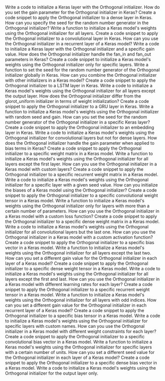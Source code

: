 Write a code to initialize a Keras layer with the Orthogonal initializer.
How do you set the gain parameter for the Orthogonal initializer in Keras?
Create a code snippet to apply the Orthogonal initializer to a dense layer in Keras.
How can you specify the seed for the random number generator in the Orthogonal initializer?
Write a function to initialize a Keras model's weights using the Orthogonal initializer for all layers.
Create a code snippet to apply the Orthogonal initializer to a convolutional layer in Keras.
How can you use the Orthogonal initializer in a recurrent layer of a Keras model?
Write a code to initialize a Keras layer with the Orthogonal initializer and a specific gain value.
How does the Orthogonal initializer handle the fan_in and fan_out parameters in Keras?
Create a code snippet to initialize a Keras model's weights using the Orthogonal initializer only for specific layers.
Write a function to set the seed for the random number generator of the Orthogonal initializer globally in Keras.
How can you combine the Orthogonal initializer with other initializers in a Keras model?
Create a code snippet to apply the Orthogonal initializer to a LSTM layer in Keras.
Write a code to initialize a Keras model's weights using the Orthogonal initializer for all layers except the output layer.
How does the Orthogonal initializer differ from the glorot_uniform initializer in terms of weight initialization?
Create a code snippet to apply the Orthogonal initializer to a GRU layer in Keras.
Write a function to initialize a Keras model's weights using the Orthogonal initializer with random seed and gain.
How can you set the seed for the random number generator of the Orthogonal initializer in a specific Keras layer?
Create a code snippet to apply the Orthogonal initializer to an embedding layer in Keras.
Write a code to initialize a Keras model's weights using the Orthogonal initializer for convolutional layers but not for dense layers.
How does the Orthogonal initializer handle the gain parameter when applied to bias terms in Keras?
Create a code snippet to apply the Orthogonal initializer to a specific weight matrix in a Keras model.
Write a function to initialize a Keras model's weights using the Orthogonal initializer for all layers except the first layer.
How can you use the Orthogonal initializer in a Keras model with custom layers?
Create a code snippet to apply the Orthogonal initializer to a specific recurrent weight matrix in a Keras model.
Write a code to initialize a Keras model's weights using the Orthogonal initializer for a specific layer with a given seed value.
How can you initialize the biases of a Keras model using the Orthogonal initializer?
Create a code snippet to apply the Orthogonal initializer to a specific convolutional weight tensor in a Keras model.
Write a function to initialize a Keras model's weights using the Orthogonal initializer only for layers with more than a certain number of parameters.
How can you use the Orthogonal initializer in a Keras model with a custom loss function?
Create a code snippet to apply the Orthogonal initializer to a specific dense weight matrix in a Keras model.
Write a code to initialize a Keras model's weights using the Orthogonal initializer for all convolutional layers but the last one.
How can you use the Orthogonal initializer in a Keras model with a custom activation function?
Create a code snippet to apply the Orthogonal initializer to a specific bias vector in a Keras model.
Write a function to initialize a Keras model's weights using the Orthogonal initializer for all layers except the last two.
How can you set a different gain value for the Orthogonal initializer in each layer of a Keras model?
Create a code snippet to apply the Orthogonal initializer to a specific dense weight tensor in a Keras model.
Write a code to initialize a Keras model's weights using the Orthogonal initializer for all layers except the first and last.
How can you use the Orthogonal initializer in a Keras model with different learning rates for each layer?
Create a code snippet to apply the Orthogonal initializer to a specific recurrent weight tensor in a Keras model.
Write a function to initialize a Keras model's weights using the Orthogonal initializer for all layers with odd indices.
How can you set a different gain value for the Orthogonal initializer in each recurrent layer of a Keras model?
Create a code snippet to apply the Orthogonal initializer to a specific bias tensor in a Keras model.
Write a code to initialize a Keras model's weights using the Orthogonal initializer for specific layers with custom names.
How can you use the Orthogonal initializer in a Keras model with different weight constraints for each layer?
Create a code snippet to apply the Orthogonal initializer to a specific convolutional bias vector in a Keras model.
Write a function to initialize a Keras model's weights using the Orthogonal initializer for specific layers with a certain number of units.
How can you set a different seed value for the Orthogonal initializer in each layer of a Keras model?
Create a code snippet to apply the Orthogonal initializer to a specific dense bias vector in a Keras model.
Write a code to initialize a Keras model's weights using the Orthogonal initializer for the output layer only.